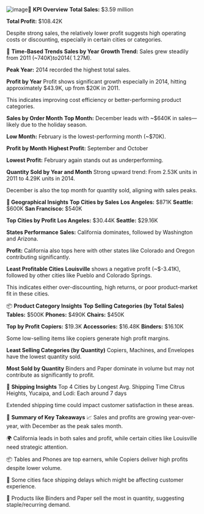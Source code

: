 ![image](https://github.com/user-attachments/assets/b683dfb4-7c62-4db6-bbb4-155c3e932049)🔢 **KPI Overview**
**Total Sales:** $3.59 million

**Total Profit:** $108.42K

Despite strong sales, the relatively lower profit suggests high operating costs or discounting, especially in certain cities or categories.

📆 **Time-Based Trends**
**Sales by Year**
**Growth Trend:** Sales grew steadily from 2011 (~$740K) to 2014 (~$1.27M).

**Peak Year:** 2014 recorded the highest total sales.

**Profit by Year**
Profit shows significant growth especially in 2014, hitting approximately $43.9K, up from $20K in 2011.

This indicates improving cost efficiency or better-performing product categories.

**Sales by Order Month**
**Top Month:** December leads with ~$640K in sales—likely due to the holiday season.

**Low Month:** February is the lowest-performing month (~$70K).

**Profit by Month**
**Highest Profit:** September and October

**Lowest Profit:** February again stands out as underperforming.

**Quantity Sold by Year and Month**
Strong upward trend: From 2.53K units in 2011 to 4.29K units in 2014.

December is also the top month for quantity sold, aligning with sales peaks.

**📍 Geographical Insights**
**Top Cities by Sales**
**Los Angeles:** $871K
**Seattle:** $600K
**San Francisco:** $540K

**Top Cities by Profit**
**Los Angeles:** $30.44K
**Seattle:** $29.16K

**States Performance**
**Sales:** California dominates, followed by Washington and Arizona.

**Profit:** California also tops here with other states like Colorado and Oregon contributing significantly.

**Least Profitable Cities**
**Louisville** shows a negative profit (~$-3.41K), followed by other cities like Pueblo and Colorado Springs.

This indicates either over-discounting, high returns, or poor product-market fit in these cities.

📦 **Product Category Insights**
**Top Selling Categories (by Total Sales)**
**Tables:** $500K
**Phones:** $490K
**Chairs:** $450K

**Top by Profit**
**Copiers:** $19.3K
**Accessories:** $16.48K
**Binders:** $16.10K

Some low-selling items like copiers generate high profit margins.

**Least Selling Categories (by Quantity)**
Copiers, Machines, and Envelopes have the lowest quantity sold.

**Most Sold by Quantity**
Binders and Paper dominate in volume but may not contribute as significantly to profit.

🚚 **Shipping Insights**
Top 4 Cities by Longest Avg. Shipping Time
Citrus Heights, Yucaipa, and Lodi: Each around 7 days

Extended shipping time could impact customer satisfaction in these areas.

📌 **Summary of Key Takeaways**
📈 Sales and profits are growing year-over-year, with December as the peak sales month.

🌍 California leads in both sales and profit, while certain cities like Louisville need strategic attention.

📦 Tables and Phones are top earners, while Copiers deliver high profits despite lower volume.

🚛 Some cities face shipping delays which might be affecting customer experience.

🧾 Products like Binders and Paper sell the most in quantity, suggesting staple/recurring demand.        
